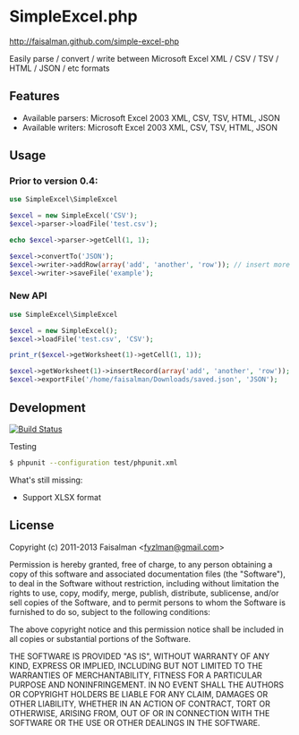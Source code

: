 # SimpleExcel.php

http://faisalman.github.com/simple-excel-php

Easily parse / convert / write between Microsoft Excel XML / CSV / TSV / HTML / JSON / etc formats

## Features

* Available parsers: Microsoft Excel 2003 XML, CSV, TSV, HTML, JSON
* Available writers: Microsoft Excel 2003 XML, CSV, TSV, HTML, JSON

## Usage

### Prior to version 0.4:

```php
use SimpleExcel\SimpleExcel

$excel = new SimpleExcel('CSV');
$excel->parser->loadFile('test.csv');

echo $excel->parser->getCell(1, 1);

$excel->convertTo('JSON');
$excel->writer->addRow(array('add', 'another', 'row')); // insert more record
$excel->writer->saveFile('example');
```

### New API

```php
use SimpleExcel\SimpleExcel

$excel = new SimpleExcel();
$excel->loadFile('test.csv', 'CSV');

print_r($excel->getWorksheet(1)->getCell(1, 1));

$excel->getWorksheet(1)->insertRecord(array('add', 'another', 'row')); // insert more record
$excel->exportFile('/home/faisalman/Downloads/saved.json', 'JSON');
```

## Development

[![Build Status](https://travis-ci.org/faisalman/simple-excel-php.png)](https://travis-ci.org/faisalman/simple-excel-php)

Testing

```sh
$ phpunit --configuration test/phpunit.xml
```

What's still missing:

- Support XLSX format

## License

Copyright (c) 2011-2013 Faisalman <<fyzlman@gmail.com>>

Permission is hereby granted, free of charge, to any person obtaining a copy
of this software and associated documentation files (the "Software"), to deal
in the Software without restriction, including without limitation the rights
to use, copy, modify, merge, publish, distribute, sublicense, and/or sell
copies of the Software, and to permit persons to whom the Software is
furnished to do so, subject to the following conditions:

The above copyright notice and this permission notice shall be included in
all copies or substantial portions of the Software.

THE SOFTWARE IS PROVIDED "AS IS", WITHOUT WARRANTY OF ANY KIND, EXPRESS OR
IMPLIED, INCLUDING BUT NOT LIMITED TO THE WARRANTIES OF MERCHANTABILITY,
FITNESS FOR A PARTICULAR PURPOSE AND NONINFRINGEMENT. IN NO EVENT SHALL THE
AUTHORS OR COPYRIGHT HOLDERS BE LIABLE FOR ANY CLAIM, DAMAGES OR OTHER
LIABILITY, WHETHER IN AN ACTION OF CONTRACT, TORT OR OTHERWISE, ARISING FROM,
OUT OF OR IN CONNECTION WITH THE SOFTWARE OR THE USE OR OTHER DEALINGS IN
THE SOFTWARE.
